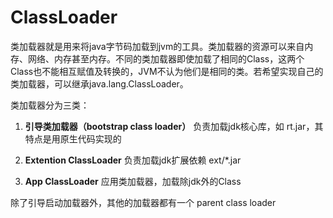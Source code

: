 # ClassLoader

类加载器就是用来将java字节码加载到jvm的工具。类加载器的资源可以来自内存、网络、内存甚至内存。不同的类加载器即使加载了相同的Class，这两个Class也不能相互赋值及转换的，JVM不认为他们是相同的类。若希望实现自己的类加载器，可以继承java.lang.ClassLoader。

类加载器分为三类：

1. **引导类加载器（bootstrap class loader）**
  负责加载jdk核心库，如 rt.jar，其特点是用原生代码实现的

2. **Extention ClassLoader**
  负责加载jdk扩展依赖 ext\/\*.jar

3. **App ClassLoader**
  应用类加载器，加载除jdk外的Class


除了引导启动加载器外，其他的加载器都有一个 parent class loader

